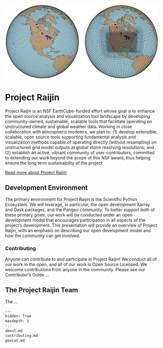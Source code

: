 ![](_static/images/mpas-cam_se.jpg)

# Project Raijin

Project Raijin is an NSF EarthCube-funded effort whose goal is to
enhance the open source analysis and visualization tool landscape
by developing community-owned, sustainable, scalable tools that
facilitate operating on unstructured climate and global weather
data. Working in close collaboration with atmospheric modelers,
we plan to: (1) develop extensible, scalable, open source tools
supporting fundamental analysis and visualization methods capable
of operating directly (without resampling) on unstructured grid
model outputs at global storm resolving resolutions; and (2)
establish an active, vibrant community of user-contributors,
committed to extending our work beyond the scope of this NSF
award, thus helping ensure the long term sustainability of
the project

<span class="d-flex justify-content-center py-4">
    <a href="/about.html" role="button" class="btn btn-light btn-lg">
        Read more about Project Raijin
    </a>
</span>

## Development Environment

The primary environment for Project Raijin is the Scientific
Python Ecosystem. We will leverage, in particular, the open
development Xarray and Dask packages, and the Pangeo community.
To better support both of these primary goals, our work will be
conducted under an open development model that encourages
participation in all aspects of the project’s development. This
presentation will provide an overview of Project Raijin, with an
emphasis on describing our open development model and how the
community can get involved.

### Contributing

Anyone can contribute to and participate in Project Raijin!
We conduct all of our work in the open, and all of our work is
Open Source Licensed.
We welcome contributions from anyone in the community.
Please see our Contributor’s Guide ...

## The Project Raijin Team

The ...

```{toctree}
---
hidden: True
maxdepth: 1
---
about.md
contributing.md
geocat.md
```
